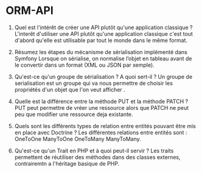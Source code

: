 # ORM-API
1. Quel est l'intérêt de créer une API plutôt qu'une application classique ?
L'interêt d'utiliser une API plutôt qu'une application classique c'est tout d'abord qu'elle est utilisable par tout le monde dans le même format.

2. Résumez les étapes du mécanisme de sérialisation implémenté dans Symfony
Lorsque on sérialise, on normalise l’objet en tableau avant de le convertir dans un format (XML ou JSON par xemple).

3. Qu'est-ce qu'un groupe de sérialisation ? A quoi sert-il ?
Un groupe de serialisation est un groupe qui va nous permettre de choisir les propriétés d'un objet que l'on veut afficher .

4. Quelle est la différence entre la méthode PUT et la méthode PATCH ?
PUT peut permettre de vréer une ressource alors que PATCH ne peut peu que modifier une ressource deja existante.

5. Quels sont les différents types de relation entre entités pouvant être mis en place avec Doctrine ?
Les différentes relations entre entités sont : OneToOne ManyToOne OneToMany ManyToMany.

6. Qu'est-ce qu'un Trait en PHP et à quoi peut-il servir ?
Les traits permettent de réutiliser des méthodes dans des classes externes, contrairemtn a l'héritage basique de PHP.
